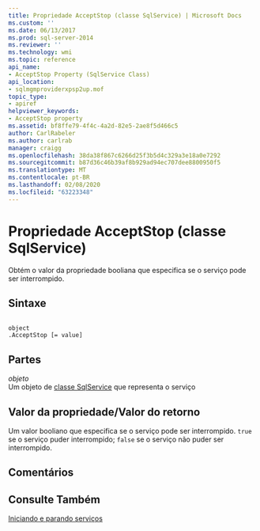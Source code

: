 ```yaml
---
title: Propriedade AcceptStop (classe SqlService) | Microsoft Docs
ms.custom: ''
ms.date: 06/13/2017
ms.prod: sql-server-2014
ms.reviewer: ''
ms.technology: wmi
ms.topic: reference
api_name:
- AcceptStop Property (SqlService Class)
api_location:
- sqlmgmproviderxpsp2up.mof
topic_type:
- apiref
helpviewer_keywords:
- AcceptStop property
ms.assetid: bf8ffe79-4f4c-4a2d-82e5-2ae8f5d466c5
author: CarlRabeler
ms.author: carlrab
manager: craigg
ms.openlocfilehash: 38da38f867c6266d25f3b5d4c329a3e18a0e7292
ms.sourcegitcommit: b87d36c46b39af8b929ad94ec707dee8800950f5
ms.translationtype: MT
ms.contentlocale: pt-BR
ms.lasthandoff: 02/08/2020
ms.locfileid: "63223348"
---
```

# <a name="acceptstop-property-sqlservice-class"></a>Propriedade AcceptStop (classe SqlService)
  Obtém o valor da propriedade booliana que especifica se o serviço pode ser interrompido.  
  
## <a name="syntax"></a>Sintaxe  
  
```  
  
object  
.AcceptStop [= value]  
```  
  
## <a name="parts"></a>Partes  
 *objeto*  
 Um objeto de [classe SqlService](sqlservice-class.md) que representa o serviço  
  
## <a name="property-valuereturn-value"></a>Valor da propriedade/Valor do retorno  
 Um valor booliano que especifica se o serviço pode ser interrompido. `true` se o serviço puder interrompido; `false` se o serviço não puder ser interrompido.  
  
## <a name="remarks"></a>Comentários  
  
## <a name="see-also"></a>Consulte Também  
 [Iniciando e parando serviços](https://technet.microsoft.com/library/ms174886\(v=sql.105\).aspx)  
  
  
